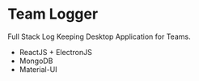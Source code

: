 # Team Logger
Full Stack Log Keeping Desktop Application for Teams.
*   ReactJS + ElectronJS
*   MongoDB
*   Material-UI
